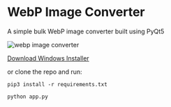# WebP Image Converter

A simple bulk WebP image converter built using PyQt5

![webp image converter](https://i.imgur.com/6jrOirb.png)

[Download Windows Installer](https://github.com/carlosgauci/webp-image-converter/releases/tag/v0.1)

or clone the repo and run:

`pip3 install -r requirements.txt`

`python app.py`
